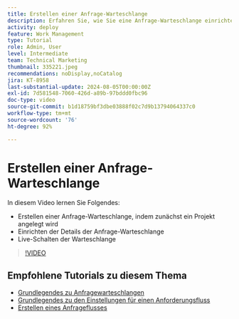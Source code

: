 ```yaml
---
title: Erstellen einer Anfrage-Warteschlange
description: Erfahren Sie, wie Sie eine Anfrage-Warteschlange einrichten und Details zur Warteschlange festlegen. Befolgen Sie diese Schritte, um Ihre Organisation bei der Verwaltung der Arbeitsaufnahme zu unterstützen.
activity: deploy
feature: Work Management
type: Tutorial
role: Admin, User
level: Intermediate
team: Technical Marketing
thumbnail: 335221.jpeg
recommendations: noDisplay,noCatalog
jira: KT-8958
last-substantial-update: 2024-08-05T00:00:00Z
exl-id: 7d581548-7060-426d-a89b-97bddd0fbc96
doc-type: video
source-git-commit: b1d18759bf3dbe03888f02c7d9b13794064337c0
workflow-type: tm+mt
source-wordcount: '76'
ht-degree: 92%

---
```


# Erstellen einer Anfrage-Warteschlange

In diesem Video lernen Sie Folgendes:

* Erstellen einer Anfrage-Warteschlange, indem zunächst ein Projekt angelegt wird
* Einrichten der Details der Anfrage-Warteschlange
* Live-Schalten der Warteschlange

>[!VIDEO](https://video.tv.adobe.com/v/335221/?quality=12&learn=on)

## Empfohlene Tutorials zu diesem Thema

* [Grundlegendes zu Anfragewarteschlangen](/help/manage-work/request-queues/understand-request-queues.md)
* [Grundlegendes zu den Einstellungen für einen Anforderungsfluss](/help/manage-work/request-queues/understand-settings-for-a-flow-request.md)
* [Erstellen eines Anfrageflusses](/help/manage-work/request-queues/create-a-request-flow.md)

